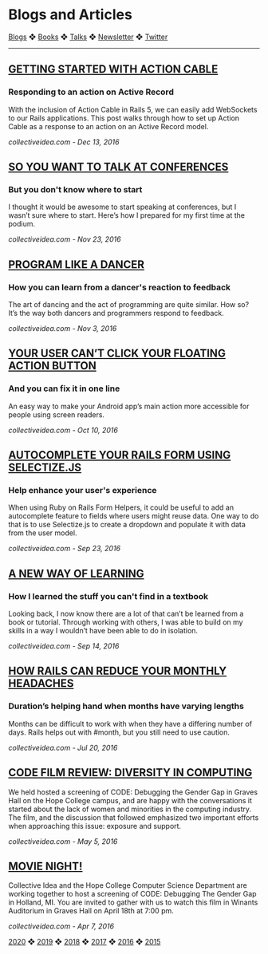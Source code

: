 # Blogs and Articles

[Blogs](../blogs.md) ❖ [Books](../books.md) ❖ [Talks](../talks.md) ❖ [Newsletter](https://tinyletter.com/vgonda) ❖ [Twitter](https://twitter.com/TTGonda)

---

## [GETTING STARTED WITH ACTION CABLE](http://collectiveidea.com/blog/archives/2016/12/13/getting-started-with-action-cable)
### Responding to an action on Active Record
With the inclusion of Action Cable in Rails 5, we can easily add WebSockets to our Rails applications. This post walks through how to set up Action Cable as a response to an action on an Active Record model.

_collectiveidea.com - Dec 13, 2016_

## [SO YOU WANT TO TALK AT CONFERENCES](http://collectiveidea.com/blog/archives/2016/11/23/so-you-want-to-talk-at-conferences)
### But you don't know where to start
I thought it would be awesome to start speaking at conferences, but I wasn’t sure where to start. Here’s how I prepared for my first time at the podium.

_collectiveidea.com - Nov 23, 2016_

## [PROGRAM LIKE A DANCER](http://collectiveidea.com/blog/archives/2016/11/02/program-like-a-dancer)
### How you can learn from a dancer's reaction to feedback
The art of dancing and the act of programming are quite similar. How so? It’s the way both dancers and programmers respond to feedback.

_collectiveidea.com - Nov 3, 2016_

## [YOUR USER CAN’T CLICK YOUR FLOATING ACTION BUTTON](http://collectiveidea.com/blog/archives/2016/10/10/your-user-cant-click-your-floating-action-button)
### And you can fix it in one line
An easy way to make your Android app’s main action more accessible for people using screen readers.

_collectiveidea.com - Oct 10, 2016_

## [AUTOCOMPLETE YOUR RAILS FORM USING SELECTIZE.JS](http://collectiveidea.com/blog/archives/2016/09/23/autocomplete-your-rails-form-using-selectizejs)
### Help enhance your user's experience
When using Ruby on Rails Form Helpers, it could be useful to add an autocomplete feature to fields where users might reuse data. One way to do that is to use Selectize.js to create a dropdown and populate it with data from the user model.

_collectiveidea.com - Sep 23, 2016_

## [A NEW WAY OF LEARNING](http://collectiveidea.com/blog/archives/2016/09/14/a-new-way-of-learning)
### How I learned the stuff you can't find in a textbook
Looking back, I now know there are a lot of that can’t be learned from a book or tutorial. Through working with others, I was able to build on my skills in a way I wouldn’t have been able to do in isolation.

_collectiveidea.com - Sep 14, 2016_

## [HOW RAILS CAN REDUCE YOUR MONTHLY HEADACHES](http://collectiveidea.com/blog/archives/2016/07/20/how-rails-can-reduce-your-monthly-headaches)
### Duration’s helping hand when months have varying lengths
Months can be difficult to work with when they have a differing number of days. Rails helps out with #month, but you still need to use caution.

_collectiveidea.com - Jul 20, 2016_

## [CODE FILM REVIEW: DIVERSITY IN COMPUTING](http://collectiveidea.com/blog/archives/2016/05/05/code-film-review-diversity-in-computing)
We held hosted a screening of CODE: Debugging the Gender Gap in Graves Hall on the Hope College campus, and are happy with the conversations it started about the lack of women and minorities in the computing industry. The film, and the discussion that followed emphasized two important efforts when approaching this issue: exposure and support.

_collectiveidea.com - May 5, 2016_

## [MOVIE NIGHT!](http://collectiveidea.com/blog/archives/2016/04/07/movie-night)
Collective Idea and the Hope College Computer Science Department are working together to host a screening of CODE: Debugging The Gender Gap in Holland, MI. You are invited to gather with us to watch this film in Winants Auditorium in Graves Hall on April 18th at 7:00 pm.

_collectiveidea.com - Apr 7, 2016_

[2020](../blogs.md) ❖ [2019](2019.md) ❖ [2018](2018.md) ❖ [2017](/2017.md) ❖ [2016](2016.md) ❖ [2015](2015.md)
